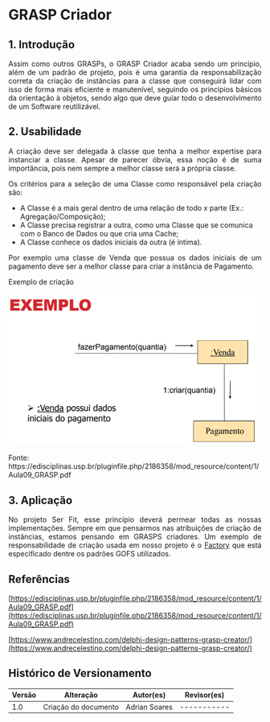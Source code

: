 # GRASP Criador

## 1. Introdução

Assim como outros GRASPs, o GRASP Criador acaba sendo um princípio, além de um padrão de projeto, pois é uma garantia da responsabilização correta da criação de instâncias para a classe que conseguirá lidar com isso de forma mais eficiente e manutenível, seguindo os princípios básicos da orientação à objetos, sendo algo que deve guiar todo o desenvolvimento de um Software reutilizável.

## 2. Usabilidade

A criação deve ser delegada à classe que tenha a melhor expertise para instanciar a classe. Apesar de parecer óbvia, essa noção é de suma importância, pois nem sempre a melhor classe será a própria classe.

Os critérios para a seleção de uma Classe como responsável pela criação são:

- A Classe é a mais geral dentro de uma relação de todo x parte (Ex.: Agregação/Composição);
- A Classe precisa registrar a outra, como uma Classe que se comunica com o Banco de Dados ou que cria uma Cache;
- A Classe conhece os dados iniciais da outra (é íntima).

Por exemplo uma classe de Venda que possua os dados iniciais de um pagamento deve ser a melhor classe para criar a instância de Pagamento.

<caption>Exemplo de criação</caption>

![ex_grasp_criador](../../assets/graps/criador/Capturadetelade2022-08-1206-11-40.png)

<caption>Fonte: https://edisciplinas.usp.br/pluginfile.php/2186358/mod_resource/content/1/Aula09_GRASP.pdf</caption>

## 3. Aplicação

No projeto Ser Fit, esse princípio deverá permear todas as nossas implementações. Sempre em que pensarmos nas atribuições de criação de instâncias, estamos pensando em GRASPS criadores. Um exemplo de responsabilidade de criação usada em nosso projeto é o [Factory](#) que está especificado dentre os padrões GOFS utilizados.

<style>
    p, caption {
        text-align: justify;
    }
</style>

## Referências

  [https://edisciplinas.usp.br/pluginfile.php/2186358/mod_resource/content/1/Aula09_GRASP.pdf](https://edisciplinas.usp.br/pluginfile.php/2186358/mod_resource/content/1/Aula09_GRASP.pdf)
  
  [https://www.andrecelestino.com/delphi-design-patterns-grasp-creator/](https://www.andrecelestino.com/delphi-design-patterns-grasp-creator/)
## Histórico de Versionamento

| Versão | Alteração            | Autor(es)       | Revisor(es) |
| ------ | -------------------- | --------------- | ----------- |
| 1.0    | Criação do documento | Adrian Soares   | ----------- |
